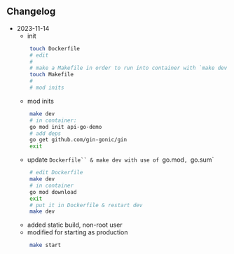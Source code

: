 ## Changelog

- 2023-11-14
    - init
    ```bash
        touch Dockerfile
        # edit
        #
        # make a Makefile in order to run into container with `make dev`
        touch Makefile
        #
        # mod inits
    ```
    - mod inits
    ```bash
        make dev
        # in container:
        go mod init api-go-demo
        # add deps
        go get github.com/gin-gonic/gin
        exit
    ```
    - update `Dockerfile`` & make dev with use of `go.mod`, `go.sum`
    ```bash
        # edit Dockerfile
        make dev
        # in container
        go mod download
        exit
        # put it in Dockerfile & restart dev
        make dev
    ```
    - added static build, non-root user
    - modified for starting as production
    ```bash
        make start
    ```